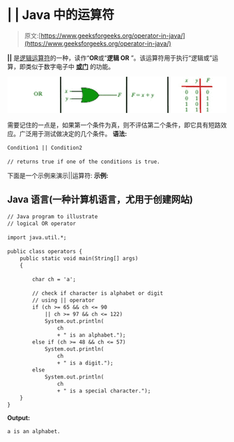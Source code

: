 # | | Java 中的运算符

> 原文:[https://www.geeksforgeeks.org/operator-in-java/](https://www.geeksforgeeks.org/operator-in-java/)

**||** 是[逻辑运算符](https://www.geeksforgeeks.org/operators-in-java/)的一种，读作“**OR**或“**逻辑 OR** ”。该运算符用于执行“逻辑或”运算，即类似于数字电子中 [**或门**](https://www.geeksforgeeks.org/digital-logic-logic-gates/) 的功能。

[![](img/d0ed87611e73b003594eb0de47bef868.png)](https://media.geeksforgeeks.org/wp-content/uploads/20190930142755/OR-gate.jpg)

需要记住的一点是，如果第一个条件为真，则不评估第二个条件，即它具有短路效应。广泛用于测试做决定的几个条件。
**语法:**

```
Condition1 || Condition2

// returns true if one of the conditions is true.

```

下面是一个示例来演示||运算符:
**示例:**

## Java 语言(一种计算机语言，尤用于创建网站)

```
// Java program to illustrate
// logical OR operator

import java.util.*;

public class operators {
    public static void main(String[] args)
    {

        char ch = 'a';

        // check if character is alphabet or digit
        // using || operator
        if (ch >= 65 && ch <= 90
            || ch >= 97 && ch <= 122)
            System.out.println(
                ch
                + " is an alphabet.");
        else if (ch >= 48 && ch <= 57)
            System.out.println(
                ch
                + " is a digit.");
        else
            System.out.println(
                ch
                + " is a special character.");
    }
}
```

**Output:** 

```
a is an alphabet.

```